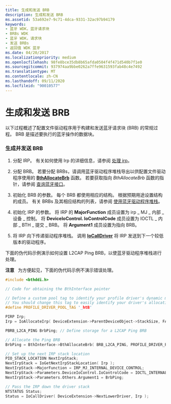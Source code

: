 ```yaml
---
title: 生成和发送 BRB
description: 生成和发送 BRB
ms.assetid: 53a692e7-9c71-4dca-9331-32ac97b94179
keywords:
- 蓝牙 WDK，蓝牙请求块
- BRBs WDK
- 蓝牙 WDK，请求块
- 发送 BRBs
- 返回值 WDK 蓝牙
ms.date: 04/20/2017
ms.localizationpriority: medium
ms.openlocfilehash: 98fe8bce35db8b65afda0504f4f471d540b7f1e0
ms.sourcegitcommit: 937974aa9bbe0262a7ffe9631593fab48c4e7492
ms.translationtype: MT
ms.contentlocale: zh-CN
ms.lasthandoff: 09/11/2020
ms.locfileid: "90010577"
---
```

# <a name="building-and-sending-a-brb"></a>生成和发送 BRB


以下过程概述了配置文件驱动程序用于构建和发送蓝牙请求块 (BRB) 的常规过程。 BRB 是描述要执行的蓝牙操作的数据块。

### <a name="span-idto_build_and_send_a_brbspanspan-idto_build_and_send_a_brbspanto-build-and-send-a-brb"></a><span id="to_build_and_send_a_brb"></span><span id="TO_BUILD_AND_SEND_A_BRB"></span>生成并发送 BRB

1.  分配 IRP。 有关如何使用 Irp 的详细信息，请参阅 [处理 irp](../kernel/handling-irps.md)。

2.  分配 BRB。 若要分配 BRBs，请调用蓝牙驱动程序堆栈导出以供配置文件驱动程序使用的 [**BthAllocateBrb**](/windows-hardware/drivers/ddi/bthddi/nc-bthddi-pfnbth_allocate_brb) 函数。 若要获取指向 *BthAllocateBrb* 函数的指针，请参阅 [查询蓝牙接口](querying-for-bluetooth-interfaces.md)。

3.  初始化 BRB 的参数。 每个 BRB 都使用相应的结构。 根据预期用途设置结构的成员。 有关 BRBs 及其相应结构的列表，请参阅 [使用蓝牙驱动程序堆栈](using-the-bluetooth-driver-stack.md)。

4.  初始化 IRP 的参数。 将 IRP 的 **MajorFunction** 成员设置为 irp \_ MJ \_ 内部 \_ 设备 \_ 控制。 将 **DeviceIoControl. IoControlCode** 成员设置为 IOCTL \_ 内部 \_ BTH \_ 提交 \_ BRB。 将 **Argument1** 成员设置为指向 BRB。

5.  将 IRP 向下传递驱动程序堆栈。 调用 [**IoCallDriver**](/windows-hardware/drivers/ddi/wdm/nf-wdm-iocalldriver) 将 IRP 发送到下一个较低版本的驱动程序。

下面的伪代码示例演示如何设置 L2CAP Ping BRB，以使蓝牙驱动程序堆栈进行处理。

**注意**   为方便起见，下面的伪代码示例不演示错误处理。

 

```cpp
#include <bthddi.h>

// Code for obtaining the BthInterface pointer

// Define a custom pool tag to identify your profile driver's dynamic memory allocations.
// You should change this tag to easily identify your driver's allocations from other drivers.
#define PROFILE_DRIVER_POOL_TAG '_htB'

PIRP Irp;
Irp = IoAllocateIrp( DeviceExtension->ParentDeviceObject->StackSize, FALSE );

PBRB_L2CA_PING BrbPing; // Define storage for a L2CAP Ping BRB

// Allocate the Ping BRB
BrbPing = BthInterface->BthAllocateBrb( BRB_L2CA_PING, PROFILE_DRIVER_POOL_TAG );

// Set up the next IRP stack location
PIO_STACK_LOCATION NextIrpStack;
NextIrpStack = IoGetNextIrpStackLocation( Irp );
NextIrpStack->MajorFunction = IRP_MJ_INTERNAL_DEVICE_CONTROL;
NextIrpStack->Parameters.DeviceIoControl.IoControlCode = IOCTL_INTERNAL_BTH_SUBMIT_BRB;
NextIrpStack->Parameters.Others.Argument1 = BrbPing;

// Pass the IRP down the driver stack
NTSTATUS Status;
Status = IoCallDriver( DeviceExtension->NextLowerDriver, Irp );
```

 

